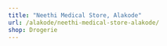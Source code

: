 ```yaml
---
title: "Neethi Medical Store, Alakode"
url: /alakode/neethi-medical-store-alakode/
shop: Drogerie
---
```

